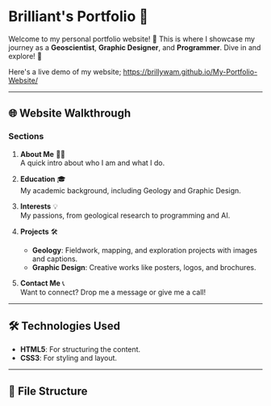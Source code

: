 # Brilliant's Portfolio 🌟

Welcome to my personal portfolio website! 🎉 This is where I showcase my journey as a **Geoscientist**, **Graphic Designer**, and **Programmer**. Dive in and explore! 🚀

Here's a live demo of my website; https://brillywam.github.io/My-Portfolio-Website/

---

## 🌐 **Website Walkthrough**

### **Sections**
1. **About Me** 🙋‍♂️  
   A quick intro about who I am and what I do.  

2. **Education** 🎓  
   My academic background, including Geology and Graphic Design.  

3. **Interests** 💡  
   My passions, from geological research to programming and AI.  

4. **Projects** 🛠️  
   - **Geology**: Fieldwork, mapping, and exploration projects with images and captions.  
   - **Graphic Design**: Creative works like posters, logos, and brochures.  

5. **Contact Me** 📞  
   Want to connect? Drop me a message or give me a call!  

---

## 🛠️ **Technologies Used**
- **HTML5**: For structuring the content.
- **CSS3**: For styling and layout.

---

## 📂 **File Structure**

